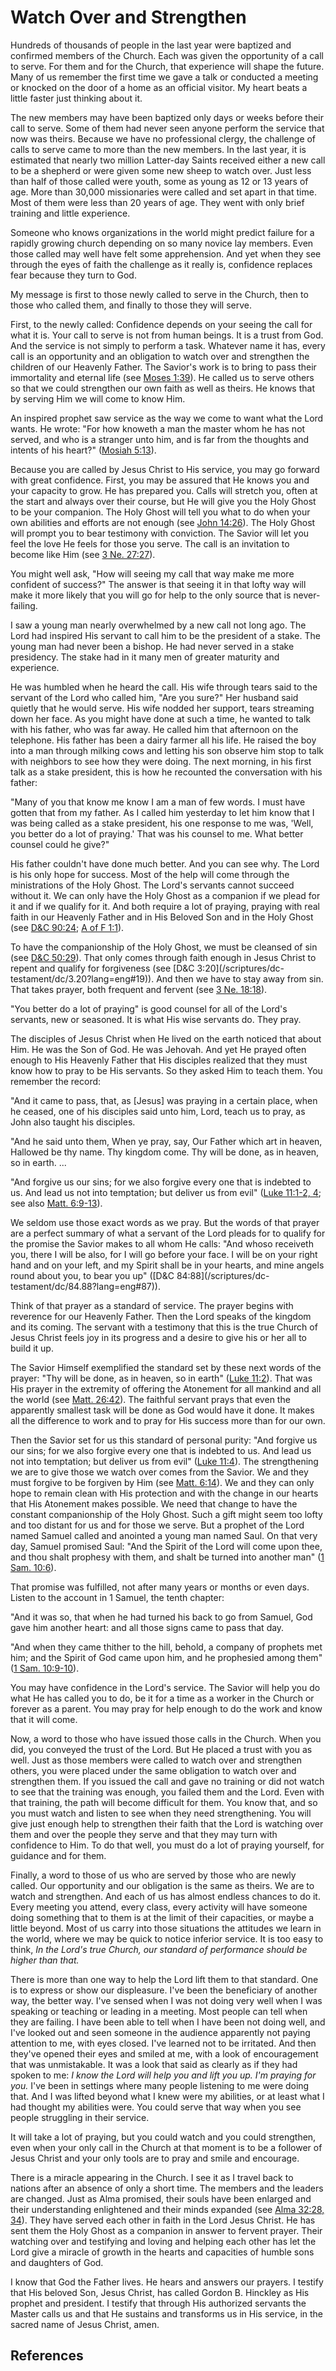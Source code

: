 # Watch Over and Strengthen

Hundreds of thousands of people in the last year were baptized and confirmed
members of the Church. Each was given the opportunity of a call to serve. For
them and for the Church, that experience will shape the future. Many of us
remember the first time we gave a talk or conducted a meeting or knocked on
the door of a home as an official visitor. My heart beats a little faster just
thinking about it.

The new members may have been baptized only days or weeks before their call to
serve. Some of them had never seen anyone perform the service that now was
theirs. Because we have no professional clergy, the challenge of calls to
serve came to more than the new members. In the last year, it is estimated
that nearly two million Latter-day Saints received either a new call to be a
shepherd or were given some new sheep to watch over. Just less than half of
those called were youth, some as young as 12 or 13 years of age. More than
30,000 missionaries were called and set apart in that time. Most of them were
less than 20 years of age. They went with only brief training and little
experience.

Someone who knows organizations in the world might predict failure for a
rapidly growing church depending on so many novice lay members. Even those
called may well have felt some apprehension. And yet when they see through the
eyes of faith the challenge as it really is, confidence replaces fear because
they turn to God.

My message is first to those newly called to serve in the Church, then to
those who called them, and finally to those they will serve.

First, to the newly called: Confidence depends on your seeing the call for
what it is. Your call to serve is not from human beings. It is a trust from
God. And the service is not simply to perform a task. Whatever name it has,
every call is an opportunity and an obligation to watch over and strengthen
the children of our Heavenly Father. The Savior's work is to bring to pass
their immortality and eternal life (see [Moses
1:39](/scriptures/pgp/moses/1.39?lang=eng#38)). He called us to serve others
so that we could strengthen our own faith as well as theirs. He knows that by
serving Him we will come to know Him.

An inspired prophet saw service as the way we come to want what the Lord
wants. He wrote: "For how knoweth a man the master whom he has not served, and
who is a stranger unto him, and is far from the thoughts and intents of his
heart?" ([Mosiah 5:13](/scriptures/bofm/mosiah/5.13?lang=eng#12)).

Because you are called by Jesus Christ to His service, you may go forward with
great confidence. First, you may be assured that He knows you and your
capacity to grow. He has prepared you. Calls will stretch you, often at the
start and always over their course, but He will give you the Holy Ghost to be
your companion. The Holy Ghost will tell you what to do when your own
abilities and efforts are not enough (see [John
14:26](/scriptures/nt/john/14.26?lang=eng#25)). The Holy Ghost will prompt you
to bear testimony with conviction. The Savior will let you feel the love He
feels for those you serve. The call is an invitation to become like Him (see
[3 Ne. 27:27](/scriptures/bofm/3-ne/27.27?lang=eng#26)).

You might well ask, "How will seeing my call that way make me more confident
of success?" The answer is that seeing it in that lofty way will make it more
likely that you will go for help to the only source that is never-failing.

I saw a young man nearly overwhelmed by a new call not long ago. The Lord had
inspired His servant to call him to be the president of a stake. The young man
had never been a bishop. He had never served in a stake presidency. The stake
had in it many men of greater maturity and experience.

He was humbled when he heard the call. His wife through tears said to the
servant of the Lord who called him, "Are you sure?" Her husband said quietly
that he would serve. His wife nodded her support, tears streaming down her
face. As you might have done at such a time, he wanted to talk with his
father, who was far away. He called him that afternoon on the telephone. His
father has been a dairy farmer all his life. He raised the boy into a man
through milking cows and letting his son observe him stop to talk with
neighbors to see how they were doing. The next morning, in his first talk as a
stake president, this is how he recounted the conversation with his father:

"Many of you that know me know I am a man of few words. I must have gotten
that from my father. As I called him yesterday to let him know that I was
being called as a stake president, his one response to me was, 'Well, you
better do a lot of praying.' That was his counsel to me. What better counsel
could he give?"

His father couldn't have done much better. And you can see why. The Lord is
his only hope for success. Most of the help will come through the
ministrations of the Holy Ghost. The Lord's servants cannot succeed without
it. We can only have the Holy Ghost as a companion if we plead for it and if
we qualify for it. And both require a lot of praying, praying with real faith
in our Heavenly Father and in His Beloved Son and in the Holy Ghost (see
[D&amp;C 90:24](/scriptures/dc-testament/dc/90.24?lang=eng#23); [A of F
1:1](/scriptures/pgp/a-of-f/1.1?lang=eng#0)).

To have the companionship of the Holy Ghost, we must be cleansed of sin (see
[D&amp;C 50:29](/scriptures/dc-testament/dc/50.29?lang=eng#28)). That only
comes through faith enough in Jesus Christ to repent and qualify for
forgiveness (see [D&amp;C 3:20](/scriptures/dc-
testament/dc/3.20?lang=eng#19)). And then we have to stay away from sin. That
takes prayer, both frequent and fervent (see [3 Ne.
18:18](/scriptures/bofm/3-ne/18.18?lang=eng#17)).

"You better do a lot of praying" is good counsel for all of the Lord's
servants, new or seasoned. It is what His wise servants do. They pray.

The disciples of Jesus Christ when He lived on the earth noticed that about
Him. He was the Son of God. He was Jehovah. And yet He prayed often enough to
His Heavenly Father that His disciples realized that they must know how to
pray to be His servants. So they asked Him to teach them. You remember the
record:

"And it came to pass, that, as [Jesus] was praying in a certain place, when he
ceased, one of his disciples said unto him, Lord, teach us to pray, as John
also taught his disciples.

"And he said unto them, When ye pray, say, Our Father which art in heaven,
Hallowed be thy name. Thy kingdom come. Thy will be done, as in heaven, so in
earth. ...

"And forgive us our sins; for we also forgive every one that is indebted to
us. And lead us not into temptation; but deliver us from evil" ([Luke 11:1-2,
4](/scriptures/nt/luke/11.1-2,4?lang=eng#0); see also [Matt.
6:9-13](/scriptures/nt/matt/6.9-13?lang=eng#8)).

We seldom use those exact words as we pray. But the words of that prayer are a
perfect summary of what a servant of the Lord pleads for to qualify for the
promise the Savior makes to all whom He calls: "And whoso receiveth you, there
I will be also, for I will go before your face. I will be on your right hand
and on your left, and my Spirit shall be in your hearts, and mine angels round
about you, to bear you up" ([D&amp;C 84:88](/scriptures/dc-
testament/dc/84.88?lang=eng#87)).

Think of that prayer as a standard of service. The prayer begins with
reverence for our Heavenly Father. Then the Lord speaks of the kingdom and its
coming. The servant with a testimony that this is the true Church of Jesus
Christ feels joy in its progress and a desire to give his or her all to build
it up.

The Savior Himself exemplified the standard set by these next words of the
prayer: "Thy will be done, as in heaven, so in earth" ([Luke
11:2](/scriptures/nt/luke/11.2?lang=eng#1)). That was His prayer in the
extremity of offering the Atonement for all mankind and all the world (see
[Matt. 26:42](/scriptures/nt/matt/26.42?lang=eng#41)). The faithful servant
prays that even the apparently smallest task will be done as God would have it
done. It makes all the difference to work and to pray for His success more
than for our own.

Then the Savior set for us this standard of personal purity: "And forgive us
our sins; for we also forgive every one that is indebted to us. And lead us
not into temptation; but deliver us from evil" ([Luke
11:4](/scriptures/nt/luke/11.4?lang=eng#3)). The strengthening we are to give
those we watch over comes from the Savior. We and they must forgive to be
forgiven by Him (see [Matt. 6:14](/scriptures/nt/matt/6.14?lang=eng#13)). We
and they can only hope to remain clean with His protection and with the change
in our hearts that His Atonement makes possible. We need that change to have
the constant companionship of the Holy Ghost. Such a gift might seem too lofty
and too distant for us and for those we serve. But a prophet of the Lord named
Samuel called and anointed a young man named Saul. On that very day, Samuel
promised Saul: "And the Spirit of the Lord will come upon thee, and thou shalt
prophesy with them, and shalt be turned into another man" ([1 Sam.
10:6](/scriptures/ot/1-sam/10.6?lang=eng#5)).

That promise was fulfilled, not after many years or months or even days.
Listen to the account in 1 Samuel, the tenth chapter:

"And it was so, that when he had turned his back to go from Samuel, God gave
him another heart: and all those signs came to pass that day.

"And when they came thither to the hill, behold, a company of prophets met
him; and the Spirit of God came upon him, and he prophesied among them" ([1
Sam. 10:9-10](/scriptures/ot/1-sam/10.9-10?lang=eng#8)).

You may have confidence in the Lord's service. The Savior will help you do
what He has called you to do, be it for a time as a worker in the Church or
forever as a parent. You may pray for help enough to do the work and know that
it will come.

Now, a word to those who have issued those calls in the Church. When you did,
you conveyed the trust of the Lord. But He placed a trust with you as well.
Just as those members were called to watch over and strengthen others, you
were placed under the same obligation to watch over and strengthen them. If
you issued the call and gave no training or did not watch to see that the
training was enough, you failed them and the Lord. Even with that training,
the path will become difficult for them. You know that, and so you must watch
and listen to see when they need strengthening. You will give just enough help
to strengthen their faith that the Lord is watching over them and over the
people they serve and that they may turn with confidence to Him. To do that
well, you must do a lot of praying yourself, for guidance and for them.

Finally, a word to those of us who are served by those who are newly called.
Our opportunity and our obligation is the same as theirs. We are to watch and
strengthen. And each of us has almost endless chances to do it. Every meeting
you attend, every class, every activity will have someone doing something that
to them is at the limit of their capacities, or maybe a little beyond. Most of
us carry into those situations the attitudes we learn in the world, where we
may be quick to notice inferior service. It is too easy to think, _In the
Lord's true Church, our standard of performance should be higher than that._

There is more than one way to help the Lord lift them to that standard. One is
to express or show our displeasure. I've been the beneficiary of another way,
the better way. I've sensed when I was not doing very well when I was speaking
or teaching or leading in a meeting. Most people can tell when they are
failing. I have been able to tell when I have been not doing well, and I've
looked out and seen someone in the audience apparently not paying attention to
me, with eyes closed. I've learned not to be irritated. And then they've
opened their eyes and smiled at me, with a look of encouragement that was
unmistakable. It was a look that said as clearly as if they had spoken to me:
_I know the Lord will help you and lift you up. I'm praying for you._ I've
been in settings where many people listening to me were doing that. And I was
lifted beyond what I knew were my abilities, or at least what I had thought my
abilities were. You could serve that way when you see people struggling in
their service.

It will take a lot of praying, but you could watch and you could strengthen,
even when your only call in the Church at that moment is to be a follower of
Jesus Christ and your only tools are to pray and smile and encourage.

There is a miracle appearing in the Church. I see it as I travel back to
nations after an absence of only a short time. The members and the leaders are
changed. Just as Alma promised, their souls have been enlarged and their
understanding enlightened and their minds expanded (see [Alma 32:28,
34](/scriptures/bofm/alma/32.28,34?lang=eng#27)). They have served each other
in faith in the Lord Jesus Christ. He has sent them the Holy Ghost as a
companion in answer to fervent prayer. Their watching over and testifying and
loving and helping each other has let the Lord give a miracle of growth in the
hearts and capacities of humble sons and daughters of God.

I know that God the Father lives. He hears and answers our prayers. I testify
that His beloved Son, Jesus Christ, has called Gordon B. Hinckley as His
prophet and president. I testify that through His authorized servants the
Master calls us and that He sustains and transforms us in His service, in the
sacred name of Jesus Christ, amen.

## References


